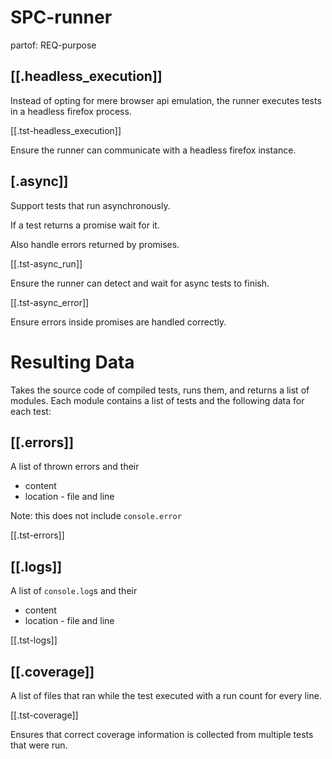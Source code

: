 # SPC-runner
partof: REQ-purpose
###

## [[.headless_execution]]

Instead of opting for mere browser api emulation, the runner
executes tests in a headless firefox process.

[[.tst-headless_execution]]

Ensure the runner can communicate with a headless firefox instance.

## [.async]]

Support tests that run asynchronously.

If a test returns a promise wait for it.

Also handle errors returned by promises.

[[.tst-async_run]]

Ensure the runner can detect and wait for async tests to finish.

[[.tst-async_error]]

Ensure errors inside promises are handled correctly.

# Resulting Data

Takes the source code of compiled tests, runs them, and returns a list of modules.
Each module contains a list of tests and the following data for each test:

## [[.errors]]

A list of thrown errors and their
* content
* location - file and line

Note: this does not include `console.error`

[[.tst-errors]]

## [[.logs]]

A list of `console.log`s and their
* content
* location - file and line

[[.tst-logs]]

## [[.coverage]]

A list of files that ran while the test executed with a run count for every line.

[[.tst-coverage]]

Ensures that correct coverage information is
collected from multiple tests that were run.
